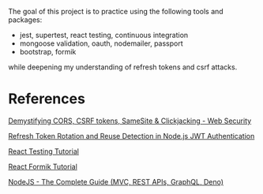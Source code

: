 The goal of this project is to practice using the following tools and packages:
- jest, supertest, react testing, continuous integration
- mongoose validation, oauth, nodemailer, passport
- bootstrap, formik

while deepening my understanding of refresh tokens and csrf attacks.

# References
[Demystifying CORS, CSRF tokens, SameSite & Clickjacking - Web Security](https://michaelzanggl.com/articles/web-security-cors-csrf-samesite/)

[Refresh Token Rotation and Reuse Detection in Node.js JWT Authentication](https://www.youtube.com/watch?v=s-4k5TcGKHg)

[React Testing Tutorial](https://www.youtube.com/playlist?list=PLC3y8-rFHvwirqe1KHFCHJ0RqNuN61SJd)

[React Formik Tutorial](https://www.youtube.com/playlist?list=PLC3y8-rFHvwiPmFbtzEWjESkqBVDbdgGu)

[NodeJS - The Complete Guide (MVC, REST APIs, GraphQL, Deno)](https://www.udemy.com/course/nodejs-the-complete-guide/)